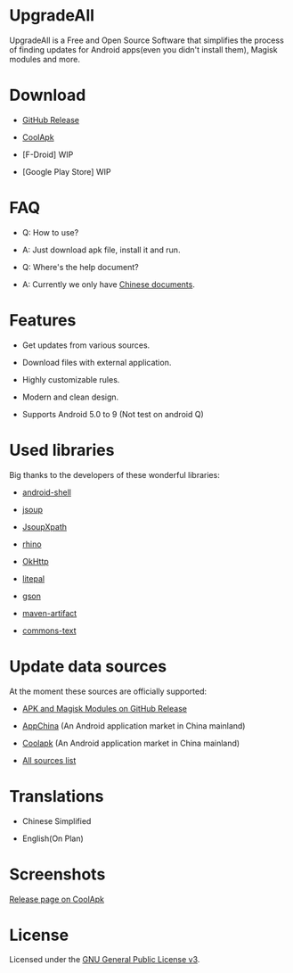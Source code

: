 # UpgradeAll

UpgradeAll is a Free and Open Source Software that simplifies the process of finding updates for Android apps(even you didn't install them), Magisk modules and more. 

# Download

* [GitHub Release](https://github.com/rumboalla/apkupdater/releases/)

* [CoolApk](https://www.coolapk.com/apk/net.xzos.upgradeall)

* [F-Droid] WIP

* [Google Play Store] WIP

# FAQ

* Q: How to use?

* A: Just download apk file, install it and run.

* Q: Where's the help document?

* A: Currently we only have [Chinese documents](https://xzos.net/upgradeall-readme/).

# Features

* Get updates from various sources.

* Download files with external application.

* Highly customizable rules.

* Modern and clean design.

* Supports Android 5.0 to 9 (Not test on android Q)



# Used libraries

Big thanks to the developers of these wonderful libraries:

* [android-shell](https://github.com/jaredrummler/AndroidShell)
* [jsoup](https://jsoup.org/)
* [JsoupXpath](https://github.com/zhegexiaohuozi/JsoupXpath)
* [rhino](https://github.com/mozilla/rhino)

* [OkHttp](https://github.com/square/okhttp)
* [litepal](https://github.com/LitePalFramework/LitePal)
* [gson](https://github.com/google/gson)
* [maven-artifact](http://maven.apache.org/maven-artifact/)
* [commons-text](https://commons.apache.org/text/)

# Update data sources

At the moment these sources are officially supported:

* [APK and Magisk Modules on GitHub Release](https://github.com)

* [AppChina](http://www.appchina.com) (An Android application market in China mainland)

* [Coolapk](https://www.coolapk.com) (An Android application market in China mainland)

* [All sources list](https://github.com/xz-dev/UpgradeAll-rules/)

# Translations

* Chinese Simplified

* English(On Plan)

# Screenshots

[Release page on CoolApk](https://www.coolapk.com/apk/net.xzos.upgradeall)

# License

Licensed under the [GNU General Public License v3](https://www.gnu.org/licenses/gpl-3.0.en.html).

